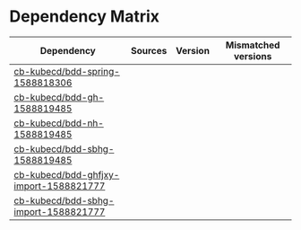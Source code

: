 # Dependency Matrix

Dependency | Sources | Version | Mismatched versions
---------- | ------- | ------- | -------------------
[cb-kubecd/bdd-spring-1588818306](https://github.com/cb-kubecd/bdd-spring-1588818306.git) |  | []() | 
[cb-kubecd/bdd-gh-1588819485](https://github.com/cb-kubecd/bdd-gh-1588819485.git) |  | []() | 
[cb-kubecd/bdd-nh-1588819485](https://github.com/cb-kubecd/bdd-nh-1588819485.git) |  | []() | 
[cb-kubecd/bdd-sbhg-1588819485](https://github.com/cb-kubecd/bdd-sbhg-1588819485.git) |  | []() | 
[cb-kubecd/bdd-ghfjxy-import-1588821777](https://github.com/cb-kubecd/bdd-ghfjxy-import-1588821777.git) |  | []() | 
[cb-kubecd/bdd-sbhg-import-1588821777](https://github.com/cb-kubecd/bdd-sbhg-import-1588821777.git) |  | []() | 
